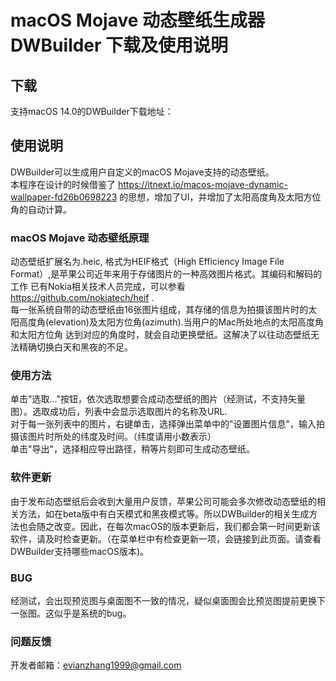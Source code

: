 # macOS Mojave 动态壁纸生成器 DWBuilder 下载及使用说明
## 下载
支持macOS 14.0的DWBuilder下载地址：

## 使用说明
DWBuilder可以生成用户自定义的macOS Mojave支持的动态壁纸。<br>
本程序在设计的时候借鉴了 https://itnext.io/macos-mojave-dynamic-wallpaper-fd26b0698223 的思想，增加了UI，并增加了太阳高度角及太阳方位角的自动计算。<br>

### macOS Mojave 动态壁纸原理
动态壁纸扩展名为.heic, 格式为HEIF格式（High Efficiency Image File Format）,是苹果公司近年来用于存储图片的一种高效图片格式。其编码和解码的工作
已有Nokia相关技术人员完成，可以参看 https://github.com/nokiatech/heif .<br>
每一张系统自带的动态壁纸由16张图片组成，其存储的信息为拍摄该图片时的太阳高度角(elevation)及太阳方位角(azimuth).当用户的Mac所处地点的太阳高度角和太阳方位角
达到对应的角度时，就会自动更换壁纸。这解决了以往动态壁纸无法精确切换白天和黑夜的不足。

### 使用方法
单击"选取..."按钮，依次选取想要合成动态壁纸的图片（经测试，不支持矢量图）。选取成功后，列表中会显示选取图片的名称及URL.<br>
对于每一张列表中的图片，右键单击，选择弹出菜单中的"设置图片信息"，输入拍摄该图片时所处的纬度及时间。（纬度请用小数表示）<br>
单击"导出"，选择相应导出路径，稍等片刻即可生成动态壁纸。

### 软件更新
由于发布动态壁纸后会收到大量用户反馈，苹果公司可能会多次修改动态壁纸的相关方法，如在beta版中有白天模式和黑夜模式等。所以DWBuilder的相关生成方法也会随之改变。因此，在每次macOS的版本更新后，我们都会第一时间更新该软件，请及时检查更新。（在菜单栏中有检查更新一项，会链接到此页面。请查看DWBuilder支持哪些macOS版本)。

### BUG
经测试，会出现预览图与桌面图不一致的情况，疑似桌面图会比预览图提前更换下一张图。这似乎是系统的bug。

### 问题反馈
开发者邮箱：evianzhang1999@gmail.com
